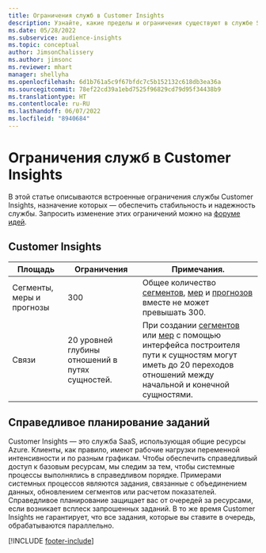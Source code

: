 ```yaml
---
title: Ограничения служб в Customer Insights
description: Узнайте, какие пределы и ограничения существуют в службе SaaS Customer Insights.
ms.date: 05/28/2022
ms.subservice: audience-insights
ms.topic: conceptual
author: JimsonChalissery
ms.author: jimsonc
ms.reviewer: mhart
manager: shellyha
ms.openlocfilehash: 6d1b761a5c9f67bfdc7c5b152132c618db3ea36a
ms.sourcegitcommit: 78ef22cd39a1ebd7525f96829cd79d95f34438b9
ms.translationtype: HT
ms.contentlocale: ru-RU
ms.lasthandoff: 06/07/2022
ms.locfileid: "8940684"
---
```

# <a name="service-limits-in-customer-insights"></a>Ограничения служб в Customer Insights

В этой статье описываются встроенные ограничения службы Customer Insights, назначение которых — обеспечить стабильность и надежность службы. Запросить изменение этих ограничений можно на [форуме идей](https://go.microsoft.com/fwlink/?linkid=2074172).

## <a name="customer-insights"></a>Customer Insights

| Площадь  | Ограничения  | Примечания. |
|-------------|---------------------------------------------------------------------|---------------------------------------------------------------------|
| Сегменты, меры и прогнозы | 300  | Общее количество [сегментов](segments.md), [мер](measures.md) и [прогнозов](predictions.md) вместе не может превышать 300.  |
| Связи | 20 уровней глубины отношений в путях сущностей. | При создании [сегментов](segments.md) или [мер](measures.md) с помощью интерфейса построителя пути к сущностям могут иметь до 20 переходов отношений между начальной и конечной сущностями.  |

## <a name="fair-scheduling-of-jobs"></a>Справедливое планирование заданий

Customer Insights — это служба SaaS, использующая общие ресурсы Azure. Клиенты, как правило, имеют рабочие нагрузки переменной интенсивности и по разным графикам. Чтобы обеспечить справедливый доступ к базовым ресурсам, мы следим за тем, чтобы системные процессы выполнялись в справедливом порядке. Примерами системных процессов являются задания, связанные с объединением данных, обновлением сегментов или расчетом показателей. Справедливое планирование защищает вас от очередей за ресурсами, если возникает всплеск запрошенных заданий. В то же время Customer Insights не гарантирует, что все задания, которые вы ставите в очередь, обрабатываются параллельно.

[!INCLUDE [footer-include](includes/footer-banner.md)]
